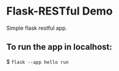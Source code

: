 # Flask-RESTful Demo

Simple flask restful app.

## To run the app in localhost:

$ `flask --app hello run`